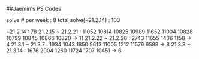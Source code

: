 ##Jaemin's PS Codes

solve # per week : 8
total solve(~21.2.14) : 103

~21.2.14 : 78
21.2.15 ~ 21.2.21 : 11052 10814 10825 10989 11652 11004 10828 10799 10845 10866 10820 -> 11
21.2.22 ~ 21.2.28 : 2743 11655 1406 1158 -> 4
21.3.1 ~ 21.3.7 : 1934 1043 1850 9613 11005 1212 11576 6588 -> 8
21.3.8 ~ 21.3.14 : 1676 2004 1260 11724 1707 10451 -> 6
